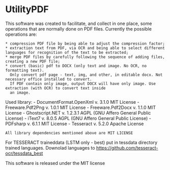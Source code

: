 # UtilityPDF
This software was created to facilitate, and collect in one place, some operations that are normally done on PDF files.
Currently the possible operations are:

	* compression PDF file by being able to adjust the compression factor;
	* extraction text from PDF, via OCR and being able to select different languages for recognition of the text to be extracted;
	* merge PDF files by carefully following the sequence of adding files, creating a new PDF file;
	* convert (basic) pdf to DOCX (only text and image. No OCR, no formatting text). 
	  Only convert pdf page - text, img, and other, in editable docx. Not necessary office installed to convert.
	  If PDF contain only image, output DOCX will have only image. Use extraction (with OCR) to convert text inside
	  an image.

Used library:
    - DocumentFormat.OpenXml	v. 3.1.0	MIT License	
	- Freeware.Pdf2Png			v. 1.0.1 	MIT License
	- Freeware.Pdf2Docx			v. 1.1.0	MIT License
	- Ghostscript.NET			v. 1.2.3.1	AGPL (GNU Affero General Public License)
    - iText7					v. 8.0.5	AGPL (GNU Affero General Public License)
    - PDFsharp					v. 6.1.1	MIT License	
    - Tesseract					v. 5.2.0 	Apache License
	
	All library dependencies mentioned above are MIT LICENSE
	
For TESSERACT traineddata (LSTM	only - best) put in tessdata directory trained languages.
Downolad languages to https://github.com/tesseract-ocr/tessdata_best
	
This software is released under the MIT license